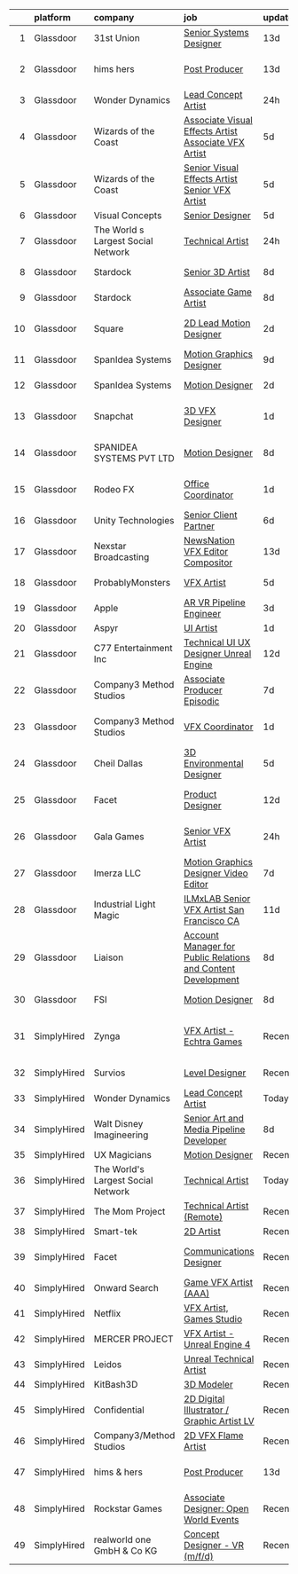

|    | platform    | company                            | job                                                                                                                                                                                                                                                                                                                                                                                                                                                                                                                                                                                                                                                                                                                                                                                                                                                                                                                                                                                                                                                                                                                                                                                                                                                                                                                         | update_time   | location                   |
|---:|:------------|:-----------------------------------|:----------------------------------------------------------------------------------------------------------------------------------------------------------------------------------------------------------------------------------------------------------------------------------------------------------------------------------------------------------------------------------------------------------------------------------------------------------------------------------------------------------------------------------------------------------------------------------------------------------------------------------------------------------------------------------------------------------------------------------------------------------------------------------------------------------------------------------------------------------------------------------------------------------------------------------------------------------------------------------------------------------------------------------------------------------------------------------------------------------------------------------------------------------------------------------------------------------------------------------------------------------------------------------------------------------------------------|:--------------|:---------------------------|
|  1 | Glassdoor   | 31st Union                         | [Senior Systems Designer](https://www.glassdoor.com/partner/jobListing.htm?pos=111&ao=1136043&s=58&guid=00000181b36b330d9ce0c292e042284a&src=GD_JOB_AD&t=SR&vt=w&cs=1_9f85b29b&cb=1656572556544&jobListingId=1007944712189&jrtk=3-0-1g6pmmcuv28uh001-1g6pmmcveghqt800-c1038c1991846fe4-)                                                                                                                                                                                                                                                                                                                                                                                                                                                                                                                                                                                                                                                                                                                                                                                                                                                                                                                                                                                                                                    | 13d           | San Mateo, CA              |
|  2 | Glassdoor   | hims   hers                        | [Post Producer](https://www.glassdoor.com/partner/jobListing.htm?pos=106&ao=1136043&s=58&guid=00000181b36b330d9ce0c292e042284a&src=GD_JOB_AD&t=SR&vt=w&ea=1&cs=1_2d58b915&cb=1656572556543&jobListingId=1007945311760&jrtk=3-0-1g6pmmcuv28uh001-1g6pmmcveghqt800-572089550f33025c-)                                                                                                                                                                                                                                                                                                                                                                                                                                                                                                                                                                                                                                                                                                                                                                                                                                                                                                                                                                                                                                         | 13d           | Los Angeles, CA            |
|  3 | Glassdoor   | Wonder Dynamics                    | [Lead Concept Artist](https://www.glassdoor.com/partner/jobListing.htm?pos=121&ao=1136043&s=58&guid=00000181b36b330d9ce0c292e042284a&src=GD_JOB_AD&t=SR&vt=w&ea=1&cs=1_9f972ee3&cb=1656572556548&jobListingId=1007971597156&jrtk=3-0-1g6pmmcuv28uh001-1g6pmmcveghqt800-29e5f0f4bf44200e-)                                                                                                                                                                                                                                                                                                                                                                                                                                                                                                                                                                                                                                                                                                                                                                                                                                                                                                                                                                                                                                   | 24h           | Remote                     |
|  4 | Glassdoor   | Wizards of the Coast               | [Associate Visual Effects Artist   Associate VFX Artist](https://www.glassdoor.com/partner/jobListing.htm?pos=123&ao=1136043&s=58&guid=00000181b36b330d9ce0c292e042284a&src=GD_JOB_AD&t=SR&vt=w&ea=1&cs=1_b98e9b21&cb=1656572556548&jobListingId=1007961505800&jrtk=3-0-1g6pmmcuv28uh001-1g6pmmcveghqt800-40b4fe3b46a0262c-)                                                                                                                                                                                                                                                                                                                                                                                                                                                                                                                                                                                                                                                                                                                                                                                                                                                                                                                                                                                                | 5d            | Renton, WA                 |
|  5 | Glassdoor   | Wizards of the Coast               | [Senior Visual Effects Artist   Senior VFX Artist](https://www.glassdoor.com/partner/jobListing.htm?pos=125&ao=1136043&s=58&guid=00000181b36b330d9ce0c292e042284a&src=GD_JOB_AD&t=SR&vt=w&ea=1&cs=1_6a7920ba&cb=1656572556549&jobListingId=1007961509552&jrtk=3-0-1g6pmmcuv28uh001-1g6pmmcveghqt800-6436024f98db2467-)                                                                                                                                                                                                                                                                                                                                                                                                                                                                                                                                                                                                                                                                                                                                                                                                                                                                                                                                                                                                      | 5d            | Renton, WA                 |
|  6 | Glassdoor   | Visual Concepts                    | [Senior Designer](https://www.glassdoor.com/partner/jobListing.htm?pos=119&ao=1136043&s=58&guid=00000181b36b330d9ce0c292e042284a&src=GD_JOB_AD&t=SR&vt=w&ea=1&cs=1_9a851e0e&cb=1656572556547&jobListingId=1007962391731&jrtk=3-0-1g6pmmcuv28uh001-1g6pmmcveghqt800-681074ee0d9d7d48-)                                                                                                                                                                                                                                                                                                                                                                                                                                                                                                                                                                                                                                                                                                                                                                                                                                                                                                                                                                                                                                       | 5d            | Austin, TX                 |
|  7 | Glassdoor   | The World s Largest Social Network | [Technical Artist](https://www.glassdoor.com/partner/jobListing.htm?pos=102&ao=1110586&s=58&guid=00000181b36b330d9ce0c292e042284a&src=GD_JOB_AD&t=SR&vt=w&ea=1&cs=1_c0350fda&cb=1656572556543&jobListingId=1007972058928&cpc=2CAED5C921A5F994&jrtk=3-0-1g6pmmcuv28uh001-1g6pmmcveghqt800-bf3dcd47278e5f11--6NYlbfkN0DSgjPPcnEdvoK3uuxfISLALE6pB1FR7YSHOr_tSg5_QGIhoz_2VqUepdcKLBLI_zSBY0VHBv21r8dbCXesfKQZOxw0qyOivPklnNgqwns9pHPtCfiKDACV6tU3lntCc4LiAQvwjjQbzNhwqcxk7KWyRciRG1LjqrzwV417buAxQv-h0cuXzTZthzKg5VNwa1OU_pIDWos4f0aHwob3pMIpsClb2Dv8pJU_Hst7Ze_06tUayvS6-npGr2EG0dAGaLiUL_posKW9snA85mTrf9rnDBkKbr4MZUzrnTM-t1ZWthfbRCGOUAZez6kUwizU6QnuwbPdzlmpEfr-tOxo07eMEt52q2gVnN4fnQWJ5HaIGaZ_8nSvJTEFtCyidrCcBXt9RZ2hUCx2q49cujxBGv3ofjopDJTkBiQ3hCvPBgT8oj7Af6qvUIEBbmMiFjVWQcEqn5QCNfAH0KE01VdmF1Kl2b47Vvbsz_ZERO9KDo01YiEiv-HQF0eumYvTnCjkifuK8JvZ_cblabscF3oGf1CYFF0DCeiGr0UaiMdkX4rk6xEYN-ikC6-K4eh8JO_nR664uY7kyeiFRWhYm45LdiYx)                                                                                                                                                                                                                                                                                                                                                                                 | 24h           | New York, NY               |
|  8 | Glassdoor   | Stardock                           | [Senior 3D Artist](https://www.glassdoor.com/partner/jobListing.htm?pos=130&ao=1136043&s=58&guid=00000181b36b330d9ce0c292e042284a&src=GD_JOB_AD&t=SR&vt=w&ea=1&cs=1_ca5ed3cd&cb=1656572556550&jobListingId=1007953689181&jrtk=3-0-1g6pmmcuv28uh001-1g6pmmcveghqt800-cbe991915d613e17-)                                                                                                                                                                                                                                                                                                                                                                                                                                                                                                                                                                                                                                                                                                                                                                                                                                                                                                                                                                                                                                      | 8d            | Plymouth, MI               |
|  9 | Glassdoor   | Stardock                           | [Associate Game Artist](https://www.glassdoor.com/partner/jobListing.htm?pos=124&ao=1136043&s=58&guid=00000181b36b330d9ce0c292e042284a&src=GD_JOB_AD&t=SR&vt=w&ea=1&cs=1_1d257254&cb=1656572556549&jobListingId=1007953689488&jrtk=3-0-1g6pmmcuv28uh001-1g6pmmcveghqt800-5142e70c69ddd18f-)                                                                                                                                                                                                                                                                                                                                                                                                                                                                                                                                                                                                                                                                                                                                                                                                                                                                                                                                                                                                                                 | 8d            | Plymouth, MI               |
| 10 | Glassdoor   | Square                             | [2D Lead Motion Designer](https://www.glassdoor.com/partner/jobListing.htm?pos=107&ao=1136043&s=58&guid=00000181b36b330d9ce0c292e042284a&src=GD_JOB_AD&t=SR&vt=w&cs=1_7906e450&cb=1656572556543&jobListingId=1007967691058&jrtk=3-0-1g6pmmcuv28uh001-1g6pmmcveghqt800-5701a8ccb851bf07-)                                                                                                                                                                                                                                                                                                                                                                                                                                                                                                                                                                                                                                                                                                                                                                                                                                                                                                                                                                                                                                    | 2d            | Los Angeles, CA            |
| 11 | Glassdoor   | SpanIdea Systems                   | [Motion Graphics Designer](https://www.glassdoor.com/partner/jobListing.htm?pos=110&ao=1136043&s=58&guid=00000181b36b330d9ce0c292e042284a&src=GD_JOB_AD&t=SR&vt=w&ea=1&cs=1_c588eceb&cb=1656572556543&jobListingId=1007952216575&jrtk=3-0-1g6pmmcuv28uh001-1g6pmmcveghqt800-2d51907f9deffe6b-)                                                                                                                                                                                                                                                                                                                                                                                                                                                                                                                                                                                                                                                                                                                                                                                                                                                                                                                                                                                                                              | 9d            | Fremont, CA                |
| 12 | Glassdoor   | SpanIdea Systems                   | [Motion Designer](https://www.glassdoor.com/partner/jobListing.htm?pos=114&ao=1136043&s=58&guid=00000181b36b330d9ce0c292e042284a&src=GD_JOB_AD&t=SR&vt=w&ea=1&cs=1_d315d738&cb=1656572556544&jobListingId=1007966649661&jrtk=3-0-1g6pmmcuv28uh001-1g6pmmcveghqt800-bd6c20937a206c85-)                                                                                                                                                                                                                                                                                                                                                                                                                                                                                                                                                                                                                                                                                                                                                                                                                                                                                                                                                                                                                                       | 2d            | Newark, CA                 |
| 13 | Glassdoor   | Snapchat                           | [3D VFX Designer](https://www.glassdoor.com/partner/jobListing.htm?pos=112&ao=1136043&s=58&guid=00000181b36b330d9ce0c292e042284a&src=GD_JOB_AD&t=SR&vt=w&cs=1_dc25a0c6&cb=1656572556544&jobListingId=1007969665221&jrtk=3-0-1g6pmmcuv28uh001-1g6pmmcveghqt800-eac616973dc7f7c8-)                                                                                                                                                                                                                                                                                                                                                                                                                                                                                                                                                                                                                                                                                                                                                                                                                                                                                                                                                                                                                                            | 1d            | Los Angeles, CA            |
| 14 | Glassdoor   | SPANIDEA SYSTEMS PVT  LTD          | [Motion Designer](https://www.glassdoor.com/partner/jobListing.htm?pos=117&ao=1136043&s=58&guid=00000181b36b330d9ce0c292e042284a&src=GD_JOB_AD&t=SR&vt=w&ea=1&cs=1_d92d6985&cb=1656572556544&jobListingId=1007954646619&jrtk=3-0-1g6pmmcuv28uh001-1g6pmmcveghqt800-3c66e0c6c0e57cb3-)                                                                                                                                                                                                                                                                                                                                                                                                                                                                                                                                                                                                                                                                                                                                                                                                                                                                                                                                                                                                                                       | 8d            | San Francisco, CA          |
| 15 | Glassdoor   | Rodeo FX                           | [Office Coordinator](https://www.glassdoor.com/partner/jobListing.htm?pos=113&ao=1136043&s=58&guid=00000181b36b330d9ce0c292e042284a&src=GD_JOB_AD&t=SR&vt=w&ea=1&cs=1_e0d74eab&cb=1656572556544&jobListingId=1007969873600&jrtk=3-0-1g6pmmcuv28uh001-1g6pmmcveghqt800-c6a537f8ec2e503d-)                                                                                                                                                                                                                                                                                                                                                                                                                                                                                                                                                                                                                                                                                                                                                                                                                                                                                                                                                                                                                                    | 1d            | Los Angeles, CA            |
| 16 | Glassdoor   | Unity Technologies                 | [Senior Client Partner](https://www.glassdoor.com/partner/jobListing.htm?pos=120&ao=1136043&s=58&guid=00000181b36b330d9ce0c292e042284a&src=GD_JOB_AD&t=SR&vt=w&cs=1_7317e1ec&cb=1656572556547&jobListingId=1007959603975&jrtk=3-0-1g6pmmcuv28uh001-1g6pmmcveghqt800-79088a31dd6a9349-)                                                                                                                                                                                                                                                                                                                                                                                                                                                                                                                                                                                                                                                                                                                                                                                                                                                                                                                                                                                                                                      | 6d            | Bellevue, WA               |
| 17 | Glassdoor   | Nexstar Broadcasting               | [NewsNation VFX Editor Compositor](https://www.glassdoor.com/partner/jobListing.htm?pos=126&ao=1136043&s=58&guid=00000181b36b330d9ce0c292e042284a&src=GD_JOB_AD&t=SR&vt=w&cs=1_d1c7efb4&cb=1656572556549&jobListingId=1007945291900&jrtk=3-0-1g6pmmcuv28uh001-1g6pmmcveghqt800-9864862043508ca6-)                                                                                                                                                                                                                                                                                                                                                                                                                                                                                                                                                                                                                                                                                                                                                                                                                                                                                                                                                                                                                           | 13d           | Chicago, IL                |
| 18 | Glassdoor   | ProbablyMonsters                   | [VFX Artist](https://www.glassdoor.com/partner/jobListing.htm?pos=103&ao=1136043&s=58&guid=00000181b36b330d9ce0c292e042284a&src=GD_JOB_AD&t=SR&vt=w&cs=1_c8a46791&cb=1656572556542&jobListingId=1007962507472&jrtk=3-0-1g6pmmcuv28uh001-1g6pmmcveghqt800-d0d1143189ef12b8-)                                                                                                                                                                                                                                                                                                                                                                                                                                                                                                                                                                                                                                                                                                                                                                                                                                                                                                                                                                                                                                                 | 5d            | Bellevue, WA               |
| 19 | Glassdoor   | Apple                              | [AR VR Pipeline Engineer](https://www.glassdoor.com/partner/jobListing.htm?pos=101&ao=1110586&s=58&guid=00000181b36b330d9ce0c292e042284a&src=GD_JOB_AD&t=SR&vt=w&cs=1_500262db&cb=1656572556542&jobListingId=1007965233200&cpc=654405A9B1E0A9F5&jrtk=3-0-1g6pmmcuv28uh001-1g6pmmcveghqt800-83db76e9692ecf2f--6NYlbfkN0BvKrLyj5gPmtZO9T8euul8TCxuuKNOtzRJOomxnwSEodTz2Bc-sPZl1dBMH13w-jMnq0xDYSC5af-H5xk2q8lNPyc9LlrOwJnEK6qxG3DMPMkUhDU_mJqa_0fdsa00MUsP4DfMtlNeX2HNL33y2QEgeiu0N8lzJBQm0B43uzQmy9c6BxSibgPzTPqY1cPEAx8r7HkSz-VhHnQpdiiUhmAcpcMifBnHHNKtRuPvMjCfpn7BwZfrHJ0NjDTYwgfmW19pZLprOal8b5Q9v4Ya-YvrIkm6Rp2Z8tPSLmb4tNJ1kUXxQcGZsyDyNGG68nbwWGJCIH7cAspYqmt6NHktlmiXoU2C-ai73meyLJxuczgMIFRQ7-KrUhur-mMd7OUw8trD_vD2o1iXEh3m8A6PJ0BsUOz48i714QOPm1Yh_A4RYScN12jrAYHWdCsqU8EkjUf8J9Pt7LeZEUffwY3VUtj_2vuqEF9_Ehwyo4MJyUa2X2dRNV8_asHXOIZuD6MDG10njLQUAXid92M0huiLkFDaZBhyNAw960Hivlm6w0EXxM3p6aTmfcBIC46b5xBvePLAG_lELrjA7lR4mN_FP4-FOGo2PdiEjHFa-t3e-9HCfU6S4z3rPjUvLiQUvyCIdN8OrQgZWDqeqclmvNcqEudV1jdgiv5I6IW-JStY6gUZJC3vUYxe9tdssXMysJivfoLFqFRZkUkl3w7XCr-qtJzyTYlPE59Oj7nrYV-lGg2lDvai1XfYqryv97uvCispZ7xvR6ZjHm7UK8Z1s5vbAF5Od3ZDMhpjS3HJ16vkuMwWZSJOpb98Ca9rA4h8lXtAdivY38ZvLsafXe5it3K1h0lkUTXDNH3kPUm0KJpunB-uYgr6ZEug0n_xH99tKljzFWcxNzc063uj7P1CaIbv-hOM6oJxs1ltLL7fy27qywYg_AngAxTQynPC4PE2iBau1Ms%3D) | 3d            | Seattle, WA                |
| 20 | Glassdoor   | Aspyr                              | [UI Artist](https://www.glassdoor.com/partner/jobListing.htm?pos=118&ao=1136043&s=58&guid=00000181b36b330d9ce0c292e042284a&src=GD_JOB_AD&t=SR&vt=w&cs=1_791cbe61&cb=1656572556547&jobListingId=1007968822419&jrtk=3-0-1g6pmmcuv28uh001-1g6pmmcveghqt800-bb246938ff75f740-)                                                                                                                                                                                                                                                                                                                                                                                                                                                                                                                                                                                                                                                                                                                                                                                                                                                                                                                                                                                                                                                  | 1d            | Austin, TX                 |
| 21 | Glassdoor   | C77 Entertainment Inc              | [Technical UI UX Designer   Unreal Engine](https://www.glassdoor.com/partner/jobListing.htm?pos=127&ao=1136043&s=58&guid=00000181b36b330d9ce0c292e042284a&src=GD_JOB_AD&t=SR&vt=w&ea=1&cs=1_ac1c696b&cb=1656572556549&jobListingId=1007948194721&jrtk=3-0-1g6pmmcuv28uh001-1g6pmmcveghqt800-a9fe2164440c06a7-)                                                                                                                                                                                                                                                                                                                                                                                                                                                                                                                                                                                                                                                                                                                                                                                                                                                                                                                                                                                                              | 12d           | Bellevue, WA               |
| 22 | Glassdoor   | Company3 Method Studios            | [Associate Producer  Episodic](https://www.glassdoor.com/partner/jobListing.htm?pos=129&ao=1136043&s=58&guid=00000181b36b330d9ce0c292e042284a&src=GD_JOB_AD&t=SR&vt=w&ea=1&cs=1_6d332818&cb=1656572556550&jobListingId=1007957702636&jrtk=3-0-1g6pmmcuv28uh001-1g6pmmcveghqt800-5dceffc694d4a303-)                                                                                                                                                                                                                                                                                                                                                                                                                                                                                                                                                                                                                                                                                                                                                                                                                                                                                                                                                                                                                          | 7d            | Hollywood, CA              |
| 23 | Glassdoor   | Company3 Method Studios            | [VFX Coordinator](https://www.glassdoor.com/partner/jobListing.htm?pos=109&ao=1136043&s=58&guid=00000181b36b330d9ce0c292e042284a&src=GD_JOB_AD&t=SR&vt=w&ea=1&cs=1_04505465&cb=1656572556543&jobListingId=1007969923087&jrtk=3-0-1g6pmmcuv28uh001-1g6pmmcveghqt800-b453323dd0a98030-)                                                                                                                                                                                                                                                                                                                                                                                                                                                                                                                                                                                                                                                                                                                                                                                                                                                                                                                                                                                                                                       | 1d            | Santa Monica, CA           |
| 24 | Glassdoor   | Cheil Dallas                       | [3D Environmental Designer](https://www.glassdoor.com/partner/jobListing.htm?pos=105&ao=1136043&s=58&guid=00000181b36b330d9ce0c292e042284a&src=GD_JOB_AD&t=SR&vt=w&ea=1&cs=1_7eafdd24&cb=1656572556543&jobListingId=1007961419115&jrtk=3-0-1g6pmmcuv28uh001-1g6pmmcveghqt800-c45e1ef4a9795797-)                                                                                                                                                                                                                                                                                                                                                                                                                                                                                                                                                                                                                                                                                                                                                                                                                                                                                                                                                                                                                             | 5d            | Plano, TX                  |
| 25 | Glassdoor   | Facet                              | [Product Designer](https://www.glassdoor.com/partner/jobListing.htm?pos=108&ao=1136043&s=58&guid=00000181b36b330d9ce0c292e042284a&src=GD_JOB_AD&t=SR&vt=w&ea=1&cs=1_79dba6bb&cb=1656572556543&jobListingId=1007948227668&jrtk=3-0-1g6pmmcuv28uh001-1g6pmmcveghqt800-3ef07f10dc7cab1c-)                                                                                                                                                                                                                                                                                                                                                                                                                                                                                                                                                                                                                                                                                                                                                                                                                                                                                                                                                                                                                                      | 12d           | San Francisco, CA          |
| 26 | Glassdoor   | Gala Games                         | [Senior VFX Artist](https://www.glassdoor.com/partner/jobListing.htm?pos=115&ao=1136043&s=58&guid=00000181b36b330d9ce0c292e042284a&src=GD_JOB_AD&t=SR&vt=w&ea=1&cs=1_b0cefe5a&cb=1656572556544&jobListingId=1007971573581&jrtk=3-0-1g6pmmcuv28uh001-1g6pmmcveghqt800-27b33e62d63e93f7-)                                                                                                                                                                                                                                                                                                                                                                                                                                                                                                                                                                                                                                                                                                                                                                                                                                                                                                                                                                                                                                     | 24h           | San Francisco, CA          |
| 27 | Glassdoor   | Imerza  LLC                        | [Motion Graphics Designer Video Editor](https://www.glassdoor.com/partner/jobListing.htm?pos=122&ao=1136043&s=58&guid=00000181b36b330d9ce0c292e042284a&src=GD_JOB_AD&t=SR&vt=w&ea=1&cs=1_886bf56b&cb=1656572556548&jobListingId=1007956461689&jrtk=3-0-1g6pmmcuv28uh001-1g6pmmcveghqt800-ca84f3e7bfd9f232-)                                                                                                                                                                                                                                                                                                                                                                                                                                                                                                                                                                                                                                                                                                                                                                                                                                                                                                                                                                                                                 | 7d            | Sarasota, FL               |
| 28 | Glassdoor   | Industrial Light   Magic           | [ILMxLAB Senior VFX Artist San Francisco  CA](https://www.glassdoor.com/partner/jobListing.htm?pos=104&ao=1136043&s=58&guid=00000181b36b330d9ce0c292e042284a&src=GD_JOB_AD&t=SR&vt=w&cs=1_f8f912c6&cb=1656572556543&jobListingId=1007948705474&jrtk=3-0-1g6pmmcuv28uh001-1g6pmmcveghqt800-2781d1225f138c5c-)                                                                                                                                                                                                                                                                                                                                                                                                                                                                                                                                                                                                                                                                                                                                                                                                                                                                                                                                                                                                                | 11d           | San Francisco, CA          |
| 29 | Glassdoor   | Liaison                            | [Account Manager for Public Relations and Content Development](https://www.glassdoor.com/partner/jobListing.htm?pos=128&ao=1136043&s=58&guid=00000181b36b330d9ce0c292e042284a&src=GD_JOB_AD&t=SR&vt=w&ea=1&cs=1_41fab9d9&cb=1656572556549&jobListingId=1007955651274&jrtk=3-0-1g6pmmcuv28uh001-1g6pmmcveghqt800-23086632d172adda-)                                                                                                                                                                                                                                                                                                                                                                                                                                                                                                                                                                                                                                                                                                                                                                                                                                                                                                                                                                                          | 8d            | Remote                     |
| 30 | Glassdoor   | FSI                                | [Motion Designer](https://www.glassdoor.com/partner/jobListing.htm?pos=116&ao=1136043&s=58&guid=00000181b36b330d9ce0c292e042284a&src=GD_JOB_AD&t=SR&vt=w&ea=1&cs=1_4557f080&cb=1656572556544&jobListingId=1007954663041&jrtk=3-0-1g6pmmcuv28uh001-1g6pmmcveghqt800-248d3b5c2d98e761-)                                                                                                                                                                                                                                                                                                                                                                                                                                                                                                                                                                                                                                                                                                                                                                                                                                                                                                                                                                                                                                       | 8d            | Newark, CA                 |
| 31 | SimplyHired | Zynga                              | [VFX Artist - Echtra Games](https://www.simplyhired.com/job/p3WoeLHr-iXEcvWxwvvPtQ1axNxOxmS4URSJMejp7piaIdiotlKTdg?q=vfx+designer)                                                                                                                                                                                                                                                                                                                                                                                                                                                                                                                                                                                                                                                                                                                                                                                                                                                                                                                                                                                                                                                                                                                                                                                          | Recently      | San Francisco Bay Area, CA |
| 32 | SimplyHired | Survios                            | [Level Designer](https://www.simplyhired.com/job/Q0Bl2iSpImfnkNqj6mmCldqjtyFHTt1Eav98Kp_gfzwcsIrzEEVyYA?q=vfx+designer)                                                                                                                                                                                                                                                                                                                                                                                                                                                                                                                                                                                                                                                                                                                                                                                                                                                                                                                                                                                                                                                                                                                                                                                                     | Recently      | Marina del Rey, CA         |
| 33 | SimplyHired | Wonder Dynamics                    | [Lead Concept Artist](https://www.simplyhired.com/job/kaVnBwPJ0uVM0rsdlp38KFDiDdbwPc0re0GEDru7M23frxBpQECksA?q=vfx+designer)                                                                                                                                                                                                                                                                                                                                                                                                                                                                                                                                                                                                                                                                                                                                                                                                                                                                                                                                                                                                                                                                                                                                                                                                | Today         | Remote                     |
| 34 | SimplyHired | Walt Disney Imagineering           | [Senior Art and Media Pipeline Developer](https://www.simplyhired.com/job/lfShF2E-wETCUj3P9eKogc94KpOkzQ3KSCHQnrzSGAqjrnZLAM0Lbg?q=vfx+designer)                                                                                                                                                                                                                                                                                                                                                                                                                                                                                                                                                                                                                                                                                                                                                                                                                                                                                                                                                                                                                                                                                                                                                                            | 8d            | Detroit, MI                |
| 35 | SimplyHired | UX Magicians                       | [Motion Designer](https://www.simplyhired.com/job/QOP8DcI9WD3GktQ2RrIGO75PxLpKLJZt7zveomNp0bmNkqytawhlsQ?q=vfx+designer)                                                                                                                                                                                                                                                                                                                                                                                                                                                                                                                                                                                                                                                                                                                                                                                                                                                                                                                                                                                                                                                                                                                                                                                                    | Recently      | Remote                     |
| 36 | SimplyHired | The World's Largest Social Network | [Technical Artist](https://www.simplyhired.com/job/7kJOr6Azn29WV78a09aLzwQRey98FmtFPrDalpBvKTDafOkK44b8fw?q=vfx+designer)                                                                                                                                                                                                                                                                                                                                                                                                                                                                                                                                                                                                                                                                                                                                                                                                                                                                                                                                                                                                                                                                                                                                                                                                   | Today         | Denver, CO                 |
| 37 | SimplyHired | The Mom Project                    | [Technical Artist (Remote)](https://www.simplyhired.com/job/w_v3qtMolkHlbVEkHC_iaB-jTTa0wRdaEDbU6unmiBOhbfIT32yzEg?q=vfx+designer)                                                                                                                                                                                                                                                                                                                                                                                                                                                                                                                                                                                                                                                                                                                                                                                                                                                                                                                                                                                                                                                                                                                                                                                          | Recently      | Bell, CA                   |
| 38 | SimplyHired | Smart-tek                          | [2D Artist](https://www.simplyhired.com/job/xuboe7C5Q0up7yi0Bm759-yG_-gPeJ_LlyZCFBjcCPJSWHMPUgDSSw?q=vfx+designer)                                                                                                                                                                                                                                                                                                                                                                                                                                                                                                                                                                                                                                                                                                                                                                                                                                                                                                                                                                                                                                                                                                                                                                                                          | Recently      | Duluth, GA                 |
| 39 | SimplyHired | Facet                              | [Communications Designer](https://www.simplyhired.com/job/L_06yyt8zMe7k2_K7ClDrhxp_NCJ0puLYHHmqqJPI3nI6ln8BwY1Og?q=vfx+designer)                                                                                                                                                                                                                                                                                                                                                                                                                                                                                                                                                                                                                                                                                                                                                                                                                                                                                                                                                                                                                                                                                                                                                                                            | Recently      | San Francisco, CA          |
| 40 | SimplyHired | Onward Search                      | [Game VFX Artist (AAA)](https://www.simplyhired.com/job/6vT9O54JDIXmLjvRqVKqsmDHpsBSu7ki65EW194k24vzwTc12iM2ag?q=vfx+designer)                                                                                                                                                                                                                                                                                                                                                                                                                                                                                                                                                                                                                                                                                                                                                                                                                                                                                                                                                                                                                                                                                                                                                                                              | Recently      | Irvine, CA                 |
| 41 | SimplyHired | Netflix                            | [VFX Artist, Games Studio](https://www.simplyhired.com/job/yZzaIP6yHguF-mhsPAMWt5U0Wg9-ObCmh59cr13zFSViAE3-VUXpSA?q=vfx+designer)                                                                                                                                                                                                                                                                                                                                                                                                                                                                                                                                                                                                                                                                                                                                                                                                                                                                                                                                                                                                                                                                                                                                                                                           | Recently      | Remote                     |
| 42 | SimplyHired | MERCER PROJECT                     | [VFX Artist - Unreal Engine 4](https://www.simplyhired.com/job/2oePjLPnODm44ASH_jfmm99NvQfkSOC48xk2mIXNrjRpGVBiOBzF7Q?q=vfx+designer)                                                                                                                                                                                                                                                                                                                                                                                                                                                                                                                                                                                                                                                                                                                                                                                                                                                                                                                                                                                                                                                                                                                                                                                       | Recently      | Remote                     |
| 43 | SimplyHired | Leidos                             | [Unreal Technical Artist](https://www.simplyhired.com/job/vUjM88WNHByq9hkXVcDGaHDWJBcJwdAHwcSIeARFGUwNOCFNjopeUg?q=vfx+designer)                                                                                                                                                                                                                                                                                                                                                                                                                                                                                                                                                                                                                                                                                                                                                                                                                                                                                                                                                                                                                                                                                                                                                                                            | Recently      | Reston, VA                 |
| 44 | SimplyHired | KitBash3D                          | [3D Modeler](https://www.simplyhired.com/job/J1vV5-qf_C5x8YfKoESIGd-eUj6se-s1DxqdF4rxpYdvWsGzMz1rRw?q=vfx+designer)                                                                                                                                                                                                                                                                                                                                                                                                                                                                                                                                                                                                                                                                                                                                                                                                                                                                                                                                                                                                                                                                                                                                                                                                         | Recently      | Remote                     |
| 45 | SimplyHired | Confidential                       | [2D Digital Illustrator / Graphic Artist LV](https://www.simplyhired.com/job/WR2-4KNjxgXV1vg_h0Smu4P2a7_SLarIZBzP3ysarILfdTKegejX8w?q=vfx+designer)                                                                                                                                                                                                                                                                                                                                                                                                                                                                                                                                                                                                                                                                                                                                                                                                                                                                                                                                                                                                                                                                                                                                                                         | Recently      | Las Vegas, NV              |
| 46 | SimplyHired | Company3/Method Studios            | [2D VFX Flame Artist](https://www.simplyhired.com/job/cgGwKr4eGOBa8RAWoK28h4d90BHuZbqfHH8MJdnRW1iBLtKgwvSWww?q=vfx+designer)                                                                                                                                                                                                                                                                                                                                                                                                                                                                                                                                                                                                                                                                                                                                                                                                                                                                                                                                                                                                                                                                                                                                                                                                | Recently      | United States              |
| 47 | SimplyHired | hims & hers                        | [Post Producer](https://www.simplyhired.com/job/M6oN3cIATDSC0AvkMrYFXvZrfGDfjDVWkYylP_BG-bQrHZSlnsbnFQ?q=vfx+designer)                                                                                                                                                                                                                                                                                                                                                                                                                                                                                                                                                                                                                                                                                                                                                                                                                                                                                                                                                                                                                                                                                                                                                                                                      | 13d           | Los Angeles, CA            |
| 48 | SimplyHired | Rockstar Games                     | [Associate Designer: Open World Events](https://www.simplyhired.com/job/vdV8vlT3gviLv2JCIKjxS72bf-KmVFeMRA0oYSRtEaTI4YyrugfY7Q?q=vfx+designer)                                                                                                                                                                                                                                                                                                                                                                                                                                                                                                                                                                                                                                                                                                                                                                                                                                                                                                                                                                                                                                                                                                                                                                              | Recently      | Carlsbad, CA               |
| 49 | SimplyHired | realworld one GmbH & Co KG         | [Concept Designer - VR (m/f/d)](https://www.simplyhired.com/job/9M9B0HjzlxbnEWwSs63j38J2jv4QAGwRz17kgQnuQPJjtHPVVTunxA?q=vfx+designer)                                                                                                                                                                                                                                                                                                                                                                                                                                                                                                                                                                                                                                                                                                                                                                                                                                                                                                                                                                                                                                                                                                                                                                                      | Recently      | Remote                     |